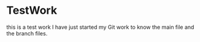 # TestWork
this is a test work
I have just started my Git work to know the main file and the branch files.
